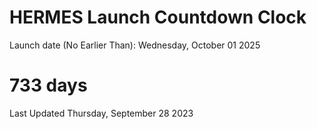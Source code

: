 # HERMES Launch Countdown Clock

Launch date (No Earlier Than): Wednesday, October 01 2025
# 733 days

Last Updated Thursday, September 28 2023